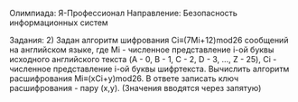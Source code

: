Олимпиада: Я-Профессионал
Направление: Безопасность информационных систем

Задания:
2) Задан алгоритм шифрования Ci≡(7Mi+12)mod26 сообщений на английском языке,
где Mi - численное представление i-ой буквы исходного английского текста (A - 0, B - 1, C - 2, D - 3, ..., Z - 25),
Ci - численное представление i-ой буквы шифртекста. Вычислить алгоритм расшифрования Mi≡(xCi+y)mod26.
В ответе записать ключ расшифрования - пару (x,y). (Значения вводятся через запятую)
